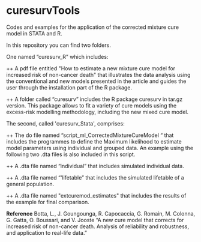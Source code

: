 # curesurvTools
Codes and examples for the application of the corrected mixture cure model in STATA and R.

In this repository you can find two folders. 

One named “curesurv_R” which includes:

  ++ A pdf file entitled "How to estimate a new mixture cure model for increased risk of non-cancer death" that illustrates the data analysis using the conventional and new models presented in the article and guides the user through the installation part of the R package.
  
  ++ A folder called “curesurv” includes the R package curesurv in tar.gz version. This package allows to fit a variety of cure models using the excess-risk modelling methodology, including the new mixed cure model.

The second, called 'curesurv_Stata', comprises:

  ++ The do file named  “script_ml_CorrectedMixtureCureModel “ that includes the programmes to  define the Maximum likelihood to estimate model parameters using individual and grouped data. An example using the following two .dta files is also included in this script.
  
  ++ A .dta file named “individual” that includes simulated individual data.
  
  ++ A .dta file named “'lifetable” that includes the simulated lifetable of a general population.
  
  ++ A .dta file named "extcuremod_estimates" that includes the results of the example for final      comparison.

**Reference**
Botta, L., J. Goungounga, R. Capocaccia, G. Romain, M. Colonna, G. Gatta, O. Boussari, and V. Jooste
“A new cure model that corrects for increased risk of non-cancer death. Analysis of reliability and robustness, and application to real-life data.”  

